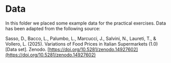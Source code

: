 # Data

In this folder we placed some example data for the practical exercises.
Data has been adapted from the following source:

Sasso, D., Bacco, L., Palumbo, L., Marcucci, J., Salvini, N., Laureti, T., & Vollero, L. (2025). Variations of Food Prices in Italian Supermarkets (1.0) [Data set]. Zenodo. [https://doi.org/10.5281/zenodo.14927602](https://doi.org/10.5281/zenodo.14927602)